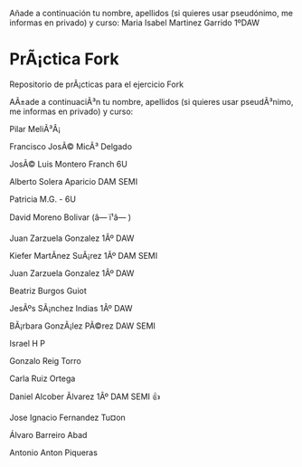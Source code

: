 

Añade a continuación tu nombre,  apellidos (si quieres usar pseudónimo, me informas en privado)  y curso:
Maria Isabel Martinez Garrido 1ºDAW

# PrÃ¡ctica Fork



Repositorio de prÃ¡cticas para el ejercicio Fork

AÃ±ade a continuaciÃ³n tu nombre, apellidos (si quieres usar pseudÃ³nimo, me informas en privado) y curso:

Pilar MeliÃ³Â¡

Francisco JosÃ© MicÃ³ Delgado

JosÃ© Luis Montero Franch 6U

Alberto Solera Aparicio DAM SEMI

Patricia M.G. - 6U

David Moreno Bolivar (â— ï¹â— )

Juan Zarzuela Gonzalez 1Âº DAW

Kiefer MartÃ­nez SuÃ¡rez 1Âº DAM SEMI

Juan Zarzuela Gonzalez  1Âº DAW


Beatriz Burgos Guiot

JesÃºs SÃ¡nchez Indias 1Âº DAW


BÃ¡rbara GonzÃ¡lez PÃ©rez DAW SEMI



Israel H P

Gonzalo Reig Torro



Carla Ruiz Ortega

Daniel Alcober Ãlvarez 1Âº DAM SEMI :+1:


Jose Ignacio Fernandez Tu¤on 

Álvaro Barreiro Abad

Antonio Anton Piqueras
